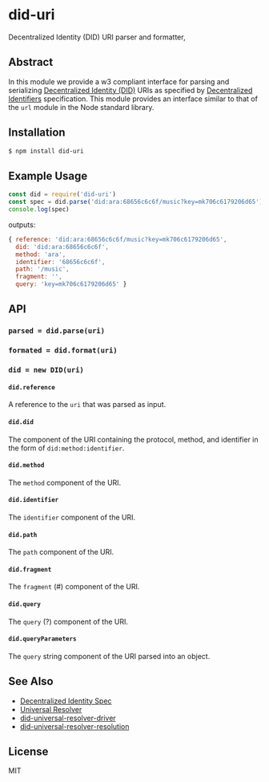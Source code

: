 did-uri
=======

Decentralized Identity (DID) URI parser and formatter,

## Abstract

In this module we provide a w3 compliant interface for parsing and serializing
[Decentralized Identity (DID)](https://w3c-ccg.github.io/did-spec/) URIs
as specified by [Decentralized
Identifiers](https://w3c-ccg.github.io/did-spec/#decentralized-identifiers-dids)
specification. This module provides an interface similar to that of the
`url` module in the Node standard library.

## Installation

```sh
$ npm install did-uri
```

## Example Usage

```js
const did = require('did-uri')
const spec = did.parse('did:ara:68656c6c6f/music?key=mk706c6179206d65')
console.log(spec)
```

outputs:

```js
{ reference: 'did:ara:68656c6c6f/music?key=mk706c6179206d65',
  did: 'did:ara:68656c6c6f',
  method: 'ara',
  identifier: '68656c6c6f',
  path: '/music',
  fragment: '',
  query: 'key=mk706c6179206d65' }
```

## API

### `parsed = did.parse(uri)`

### `formated = did.format(uri)`

### `did = new DID(uri)`

#### `did.reference`

A reference to the `uri` that was parsed as input.

#### `did.did`

The component of the URI containing the protocol, method, and
identifier in the form of `did:method:identifier`.

#### `did.method`

The `method` component of the URI.

#### `did.identifier`

The `identifier` component of the URI.

#### `did.path`

The `path` component of the URI.

#### `did.fragment`

The `fragment` (#) component of the URI.

#### `did.query`

The `query` (?) component of the URI.

#### `did.queryParameters`

The `query` string component of the URI parsed into an object.

## See Also

* [Decentralized Identity Spec](https://github.com/w3c-ccg/did-spec)
* [Universal Resolver](https://github.com/decentralized-identity/universal-resolver)
* [did-universal-resolver-driver](https://github.com/littlstar/did-universal-resolver-driver)
* [did-universal-resolver-resolution](https://github.com/littlstar/did-universal-resolver-resolution)


## License

MIT
